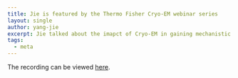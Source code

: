 ```yaml
---
title: Jie is featured by the Thermo Fisher Cryo-EM webinar series
layout: single
author: yang-jie
excerpt: Jie talked about the imapct of Cryo-EM in gaining mechanistic insights into protein targets that are important in health and disease.
tags:
  - meta
---
```


The recording can be viewed [here](https://events.bizzabo.com/457127/home).
